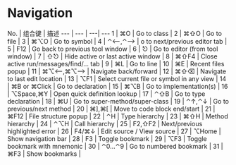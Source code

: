 Navigation
===

No. | 组合键 | 描述 
--- | --- | ---| ---
1 | ⌘O | Go to class |
2 | ⌘⇧O | Go to file |
3 | ⌘⌥O | Go to symbol |
4 | ⌃⟵,⌃⟶ |  o to next/previous editor tab |
5 | F12 | Go back to previous tool window |
6 | ⎋ | Go to editor (from tool window) |
7 | ⇧⎋ | Hide active or last active window |
8 | ⌘⇧F4 | Close active run/messages/find/... tab |
9 | ⌘L | Go to line |
10 | ⌘E | Recent files popup |
11 | ⌘⌥⟵,⌘⌥⟶ | Navigate back/forward |
12 | ⌘⇧⌫ | Navigate to last edit location |
13 | ⌥F1 | Select current file or symbol in any view |
14 | ⌘B or ⌘Click | Go to declaration |
15 | ⌘⌥B | Go to implementation(s) |
16 | ⌥Space,⌘Y | Open quick definition lookup |
17 | ⌃⇧B | Go to type declaration |
18 | ⌘U | Go to super-method/super-class |
19 | ⌃↑,⌃↓ | Go to previous/next method |
20 | ⌘],⌘[ | Move to code block end/start |
21 | ⌘F12 | File structure popup |
22 | ⌃H | Type hierarchy |
23 | ⌘⇧H | Method hierarchy |
24 | ⌃⌥H | Call hierarchy |
25 | F2,⇧F2 | Next/previous highlighted error |
26 | F4/⌘↓ | Edit source / View source |
27 | ⌥Home | Show navigation bar |
28 | F3 | Toggle bookmark |
29 | ⌥F3 | Toggle bookmark with mnemonic |
30 | ⌃0...⌃9 | Go to numbered bookmark |
31 | ⌘F3 | Show bookmarks |
